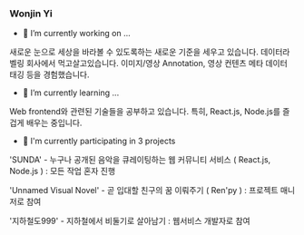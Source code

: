 ### Wonjin Yi
- 🔭 I’m currently working on ...

새로운 눈으로 세상을 바라볼 수 있도록하는 새로운 기준을 세우고 있습니다. 데이터라벨링 회사에서 먹고살고있습니다. 이미지/영상 Annotation, 영상 컨텐츠 메타 데이터 태깅 등을 경험했습니다.


- 🌱 I’m currently learning ...

Web frontend와 관련된 기술들을 공부하고 있습니다. 특히, React.js, Node.js를 즐겁게 배우는 중입니다. 

- 👯 I'm currently participating in 3 projects

'SUNDA' - 누구나 공개된 음악을 큐레이팅하는 웹 커뮤니티 서비스 ( React.js, Node.js ) : 모든 작업 혼자 진행

'Unnamed Visual Novel' - 곧 입대할 친구의 꿈 이뤄주기 ( Ren'py ) : 프로젝트 매니저로 참여

'지하철도999' - 지하철에서 비둘기로 살아남기 : 웹서비스 개발자로 참여

<!--
**wonjinYi/wonjinYi** is a ✨ _special_ ✨ repository because its `README.md` (this file) appears on your GitHub profile.

Here are some ideas to get you started:

- 🔭 I’m currently working on ...
- 🌱 I’m currently learning ...
- 👯 I’m looking to collaborate on ...
- 🤔 I’m looking for help with ...
- 💬 Ask me about ...
- 📫 How to reach me: ...
- 😄 Pronouns: ...
- ⚡ Fun fact: ...
-->
